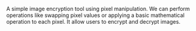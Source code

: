 A simple image encryption tool using pixel manipulation. We can perform operations like swapping pixel values or applying a basic mathematical operation to each pixel. It allow users to encrypt and decrypt images.
